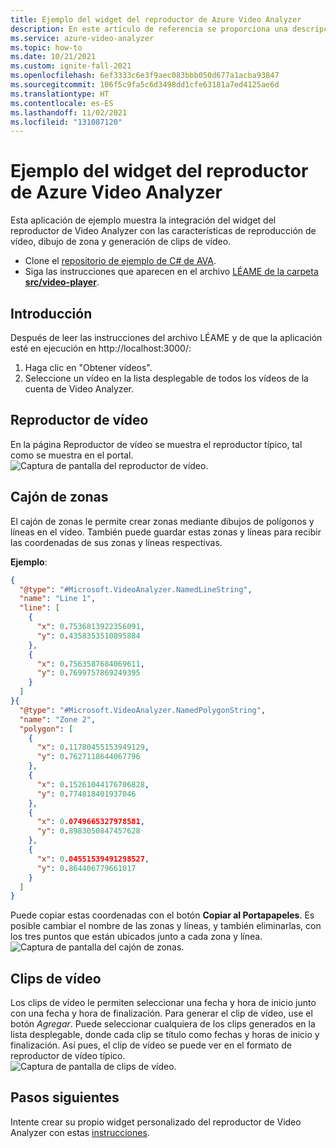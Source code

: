 ```yaml
---
title: Ejemplo del widget del reproductor de Azure Video Analyzer
description: En este artículo de referencia se proporciona una descripción general breve de la aplicación de ejemplo del widget del reproductor Video Analyzer.
ms.service: azure-video-analyzer
ms.topic: how-to
ms.date: 10/21/2021
ms.custom: ignite-fall-2021
ms.openlocfilehash: 6ef3333c6e3f9aec083bbb050d677a1acba93847
ms.sourcegitcommit: 106f5c9fa5c6d3498dd1cfe63181a7ed4125ae6d
ms.translationtype: HT
ms.contentlocale: es-ES
ms.lasthandoff: 11/02/2021
ms.locfileid: "131087120"
---
```

# <a name="azure-video-analyzer-player-widget-sample"></a>Ejemplo del widget del reproductor de Azure Video Analyzer

Esta aplicación de ejemplo muestra la integración del widget del reproductor de Video Analyzer con las características de reproducción de vídeo, dibujo de zona y generación de clips de vídeo.

* Clone el [repositorio de ejemplo de C# de AVA](https://github.com/Azure-Samples/video-analyzer-iot-edge-csharp).
* Siga las instrucciones que aparecen en el archivo [LÉAME de la carpeta **src/video-player**](https://github.com/Azure-Samples/video-analyzer-iot-edge-csharp/blob/main/src/video-player/README.md).

## <a name="get-started"></a>Introducción
Después de leer las instrucciones del archivo LÉAME y de que la aplicación esté en ejecución en http://localhost:3000/:
1. Haga clic en "Obtener vídeos".
2. Seleccione un vídeo en la lista desplegable de todos los vídeos de la cuenta de Video Analyzer.

## <a name="video-player"></a>Reproductor de vídeo
En la página Reproductor de vídeo se muestra el reproductor típico, tal como se muestra en el portal.  
![Captura de pantalla del reproductor de vídeo.](./media/sample-player-widget/widget-video-player.png)

## <a name="zone-drawer"></a>Cajón de zonas
El cajón de zonas le permite crear zonas mediante dibujos de polígonos y líneas en el vídeo. También puede guardar estas zonas y líneas para recibir las coordenadas de sus zonas y líneas respectivas.  
  
**Ejemplo**:
```json
{
  "@type": "#Microsoft.VideoAnalyzer.NamedLineString",
  "name": "Line 1",
  "line": [
    {
      "x": 0.7536813922356091,
      "y": 0.4358353510895884
    },
    {
      "x": 0.7563587684069611,
      "y": 0.7699757869249395
    }
  ]
}{
  "@type": "#Microsoft.VideoAnalyzer.NamedPolygonString",
  "name": "Zone 2",
  "polygon": [
    {
      "x": 0.11780455153949129,
      "y": 0.7627118644067796
    },
    {
      "x": 0.15261044176706828,
      "y": 0.774818401937046
    },
    {
      "x": 0.0749665327978581,
      "y": 0.8983050847457628
    },
    {
      "x": 0.04551539491298527,
      "y": 0.864406779661017
    }
  ]
}
```
Puede copiar estas coordenadas con el botón **Copiar al Portapapeles**. Es posible cambiar el nombre de las zonas y líneas, y también eliminarlas, con los tres puntos que están ubicados junto a cada zona y línea.  
![Captura de pantalla del cajón de zonas.](./media/sample-player-widget/widget-zone-drawer.png)

## <a name="video-clips"></a>Clips de vídeo
Los clips de vídeo le permiten seleccionar una fecha y hora de inicio junto con una fecha y hora de finalización. Para generar el clip de vídeo, use el botón *Agregar*.
Puede seleccionar cualquiera de los clips generados en la lista desplegable, donde cada clip se título como fechas y horas de inicio y finalización.
Así pues, el clip de vídeo se puede ver en el formato de reproductor de vídeo típico.  
![Captura de pantalla de clips de vídeo.](./media/sample-player-widget/widget-video-clips.png)

## <a name="next-steps"></a>Pasos siguientes
Intente crear su propio widget personalizado del reproductor de Video Analyzer con estas [instrucciones](./player-widget.md).
